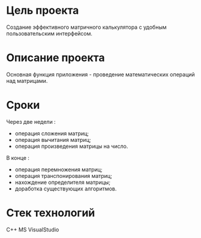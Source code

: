 # Цель проекта 
Создание эффективного матричного калькулятора с удобным пользовательским интерфейсом.

# Описание проекта
Основная функция приложения - проведение математических операций над матрицами.

# Сроки
Через две недели : 
  - операция сложения матриц;
  - операция вычитания матриц;
  - операция произведения матрицы на число.

В конце : 
  - операция перемножения матриц;
  - операция транспонирования матриц;
  - нахождение определителя матрицы;
  - доработка существующих алгоритмов.
# Стек технологий
C++
MS VisualStudio
